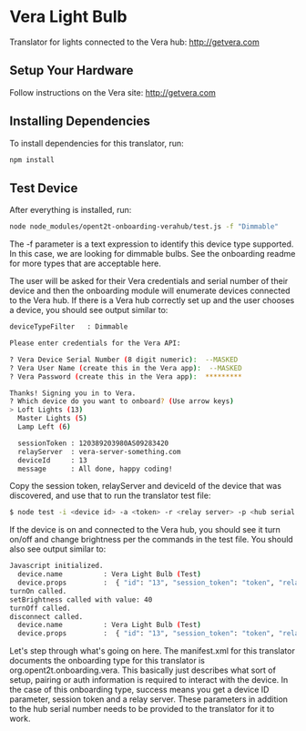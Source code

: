 # Vera Light Bulb

Translator for lights connected to the Vera hub: http://getvera.com

## Setup Your Hardware

Follow instructions on the Vera site: http://getvera.com 

## Installing Dependencies
To install dependencies for this translator, run:

```bash
npm install
```

## Test Device
After everything is installed, run:

```bash
node node_modules/opent2t-onboarding-verahub/test.js -f "Dimmable"
```

The -f parameter is a text expression to identify this device type supported. In this case, we are looking
for dimmable bulbs. See the onboarding readme for more types that are acceptable here.

The user will be asked for their Vera credentials and serial number of their device and then the onboarding module will enumerate devices
connected to the Vera hub. If there is a Vera hub correctly set up and the user chooses a device, you should see output similar to:

```bash
deviceTypeFilter   : Dimmable

Please enter credentials for the Vera API:

? Vera Device Serial Number (8 digit numeric):  --MASKED
? Vera User Name (create this in the Vera app):  --MASKED
? Vera Password (create this in the Vera app):  *********

Thanks! Signing you in to Vera.
? Which device do you want to onboard? (Use arrow keys)
> Loft Lights (13)
  Master Lights (5)
  Lamp Left (6)

  sessionToken : 120389203980AS09283420
  relayServer  : vera-server-something.com
  deviceId     : 13
  message      : All done, happy coding!
```


Copy the session token, relayServer and deviceId of the device that was discovered, and use that to run the translator test file:

```bash
$ node test -i <device id> -a <token> -r <relay server> -p <hub serial number>

```

If the device is on and connected to the Vera hub, you should see it turn on/off and change brightness per
the commands in the test file. You should also see output similar to:

```bash
Javascript initialized.
  device.name          : Vera Light Bulb (Test)
  device.props         :  { "id": "13", "session_token": "token", "relay_server": "server", "pk_device": "number" }
turnOn called.
setBrightness called with value: 40
turnOff called.
disconnect called.
  device.name          : Vera Light Bulb (Test)
  device.props         :  { "id": "13", "session_token": "token", "relay_server": "server", "pk_device": "number" }
```

Let's step through what's going on here. The manifest.xml for this translator documents the onboarding type
for this translator is org.opent2t.onboarding.vera. This basically just describes what sort of setup, pairing or
auth information is required to interact with the device. In the case of this onboarding type, success means you get
a device ID parameter, session token and a relay server. These parameters in addition to the hub serial number needs to be provided to the translator for it to work.
